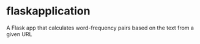# flaskapplication
A Flask app that calculates word-frequency pairs based on the text from a given URL
